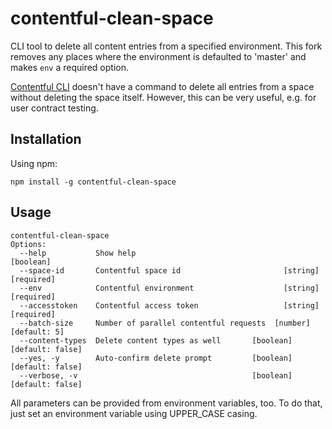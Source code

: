 contentful-clean-space
======================
CLI tool to delete all content entries from a specified environment. This fork removes any places where the environment is defaulted to 'master' and makes `env` a required option.

[Contentful CLI](https://github.com/contentful/contentful-cli) doesn't have a command to delete all entries from a space without deleting the space itself. However, this can be very useful, e.g. for user contract testing.

Installation
------------
Using npm:
```
npm install -g contentful-clean-space
```

Usage
-----
```
contentful-clean-space
Options:
  --help           Show help                                           [boolean]
  --space-id       Contentful space id                       [string] [required]
  --env            Contentful environment                    [string] [required]
  --accesstoken    Contentful access token                   [string] [required]
  --batch-size     Number of parallel contentful requests  [number] [default: 5]
  --content-types  Delete content types as well       [boolean] [default: false]
  --yes, -y        Auto-confirm delete prompt         [boolean] [default: false]
  --verbose, -v                                       [boolean] [default: false]
```
All parameters can be provided from environment variables, too. To do that, just set an environment variable using UPPER_CASE casing.
